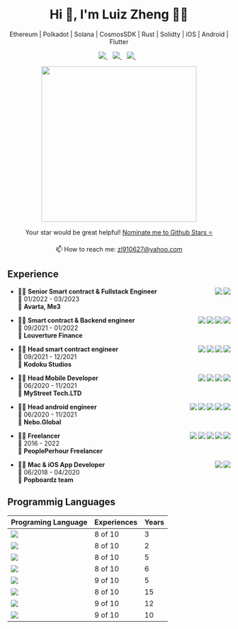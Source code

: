 <h1 align='center'>Hi 👋, I'm Luiz Zheng 👨‍💻</h1>
<p align='center'>Ethereum | Polkadot | Solana | CosmosSDK | Rust | Solidty | iOS | Android | Flutter</p>
<p align='center'>
  <a href="https://linkedin.com/in/luis-zheng-298363133/">
    <img src="https://img.shields.io/badge/linkedin-%230077B5.svg?&style=for-the-badge&logo=linkedin&logoColor=white" />
  </a>&nbsp;&nbsp;
  <a href="https://join.skype.com/invite/MeTVsh4Ktf1W">
    <img src="https://img.shields.io/badge/Skype-blue?style=for-the-badge&logo=skype&logoColor=white" />
  </a>&nbsp;&nbsp;
  <a href="https://t.me/LuizZheng">
    <img src="https://img.shields.io/badge/Telegram-2CA5E0?style=for-the-badge&logo=telegram&logoColor=white" />
  </a>&nbsp;&nbsp;
</p>

<p align='center'>
  <a href="#"><img src="https://github-readme-stats.vercel.app/api?username=luiszheng0627&show_icons=true&count_private=true&theme=dark" width="350"></a>
</p>

<p align='center'>
  Your star would be great helpful! <a href='https://stars.github.com/nominate/'>Nominate me to Github Stars ⭐</a>
</p>

<p align='center'>
  📫 How to reach me: <a href='mailto:zl910627@yahoo.com'>zl910627@yahoo.com</a>
</p>

## Experience

<img align="right" src="https://img.shields.io/badge/NFT-20232A?logoColor=white&logo=Ethereum" />
<img align="right" src="https://img.shields.io/badge/Etherium-232F3E?logoColor=white&logo=Ethereum" />

- 👨‍💻 **Senior Smart contract & Fullstack Engineer**\
  📆 01/2022 - 03/2023\
  📍 **Avarta, Me3**
  
<img align="right" src="https://img.shields.io/badge/NFT-20232A?logoColor=white&logo=Ethereum" />
<img align="right" src="https://img.shields.io/badge/Etherium-232F3E?logoColor=white&logo=Ethereum" />

<img align="right" src="https://img.shields.io/badge/NFT-20232A?logoColor=white&logo=Ethereum" />
<img align="right" src="https://img.shields.io/badge/Etherium-232F3E?logoColor=white&logo=Ethereum" />

- 👨‍💻 **Smart contract & Backend engineer**\
  📆 09/2021 - 01/2022\
  📍 **Louverture Finance**

<img align="right" src="https://img.shields.io/badge/Etherium-232F3E?logoColor=white&logo=Ethereum" />
<img align="right" src="https://img.shields.io/badge/AAVE-3DDC84?logoColor=white&logo=Ethereum" />
<img align="right" src="https://img.shields.io/badge/Uniswap-3880FF?logoColor=white&logo=Ethereum" />
<img align="right" src="https://img.shields.io/badge/NFT-20232A?logoColor=white&logo=Ethereum" />

- 👨‍💻 **Head smart contract engineer**\
  📆 09/2021 - 12/2021\
  📍 **Kodoku Studios**

<img align="right" src="https://img.shields.io/badge/Etherium-232F3E?logoColor=white&logo=Ethereum" />
<img align="right" src="https://img.shields.io/badge/AAVE-3DDC84?logoColor=white&logo=Ethereum" />
<img align="right" src="https://img.shields.io/badge/Uniswap-3880FF?logoColor=white&logo=Ethereum" />
<img align="right" src="https://img.shields.io/badge/NFT-20232A?logoColor=white&logo=Ethereum" />

- 👨‍💻 **Head Mobile Developer**\
  📆 06/2020 - 11/2021\
  📍 **MyStreet Tech.LTD**

<img align="right" src="https://img.shields.io/badge/AWS-{232F3E}?logo=amazonaws&logoColor=white" />
<img align="right" src="https://img.shields.io/badge/Firebase-ffca28?logo=firebase&logoColor=black" />
<img align="right" src="https://img.shields.io/badge/Docker-2CA5E0?logo=docker&logoColor=white" />
<img align="right" src="https://img.shields.io/badge/Android-3DDC84?logo=android&logoColor=white" />
<img align="right" src="https://img.shields.io/badge/iOS-000000?logo=apple&logoColor=white" />

- 👨‍💻 **Head android engineer**\
  📆 06/2020 - 11/2021\
  📍 **Nebo.Global**

<img align="right" src="https://img.shields.io/badge/AWS-{232F3E}?logo=amazonaws&logoColor=white" />
<img align="right" src="https://img.shields.io/badge/Firebase-ffca28?logo=firebase&logoColor=black" />
<img align="right" src="https://img.shields.io/badge/Docker-2CA5E0?logo=docker&logoColor=white" />
<img align="right" src="https://img.shields.io/badge/Android-3DDC84?logo=android&logoColor=white" />
<img align="right" src="https://img.shields.io/badge/iOS-000000?logo=apple&logoColor=white" />

- 👨‍💻 **Freelancer**\
  📆 2016 - 2022\
  📍 **PeoplePerhour Freelancer**

<img align="right" src="https://img.shields.io/badge/MAC-000000?logo=apple&logoColor=white" />
<img align="right" src="https://img.shields.io/badge/iOS-000000?logo=apple&logoColor=white" />
 
- 👨‍💻 **Mac & iOS App Developer**\
📆 06/2018 - 04/2020\
📍 **Popboardz team**

## Programmig Languages

| Programing Language                                                                                                         | Experiences | Years |
| --------------------------------------------------------------------------------------------------------------------------- | ----------- | ----- |
| <img src="https://img.shields.io/badge/Solidity-Smart Contract-blue?style=for-the-badge&logo=solidity&logoColor=white">     | 8 of 10     | 3     |
| <img src="https://img.shields.io/badge/Rust-Polkadot, Solana-blue?style=for-the-badge&logo=rust&logoColor=white">           | 8 of 10     | 2     |
| <img src="https://img.shields.io/badge/GoLang-Cosmos SDK-blue?style=for-the-badge&logo=go&logoColor=white" />               | 8 of 10     | 5     |
| <img src="https://img.shields.io/badge/JS / TS-Hybrid, Backend-blue?style=for-the-badge&logo=typescript&logoColor=white" /> | 8 of 10     | 6     |
| <img src="https://img.shields.io/badge/Dart-Flutter-blue?style=for-the-badge&logo=dart&logoColor=white" />                  | 9 of 10     | 5     |
| <img src="https://img.shields.io/badge/JAVA-Android, SpringBoot-blue?style=for-the-badge&logo=openjdk&logoColor=white" />   | 8 of 10     | 15    |
| <img src="https://img.shields.io/badge/Kotlin-Android, Cross-blue?style=for-the-badge&logo=kotlin&logoColor=white" />       | 9 of 10     | 12    |
| <img src="https://img.shields.io/badge/Swift-Apple Production-blue?style=for-the-badge&logo=swift&logoColor=white" />       | 9 of 10     | 10    |
